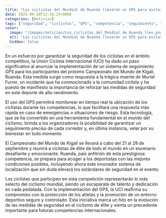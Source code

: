 ```yaml
---
title: "Los ciclistas del Mundial de Ruanda llevarán un GPS para evitar casos como la muerte de Muriel Furrer"
date: 2025-09-20T13:14:23+0000
categories: [Noticias]
tags: ["seguridad", "ciclistas", "GPS", "competencia", "seguimiento", "tecnología", "UCI"]
cover:
  image: "/images/noticias/Los_ciclistas_del_Mundial_de_Ruanda_llev.png"
  alt: "Los ciclistas del Mundial de Ruanda llevarán un GPS para evitar casos como la muerte de Muriel Furrer"
  hidden: false
---
```


En un esfuerzo por garantizar la seguridad de los ciclistas en el ámbito competitivo, la Unión Ciclista Internacional (UCI) ha dado un paso significativo al anunciar la implementación de un sistema de seguimiento GPS para los participantes del próximo Campeonato del Mundo de Kigali, Ruanda. Esta medida surge como respuesta a la trágica muerte de Muriel Furrer, un incidente que ha conmocionado a la comunidad ciclista y ha puesto de manifiesto la importancia de reforzar las medidas de seguridad en este deporte de alto rendimiento.

El uso del GPS permitirá monitorear en tiempo real la ubicación de los ciclistas durante las competencias, lo que facilitará una respuesta más rápida en caso de emergencias o situaciones de riesgo. Esta tecnología, que se ha convertido en una herramienta fundamental en el mundo del ciclismo, brinda a los organizadores la posibilidad de garantizar un seguimiento preciso de cada corredor y, en última instancia, velar por su bienestar en todo momento.

El Campeonato del Mundo de Kigali se llevará a cabo del 21 al 28 de septiembre y reunirá a ciclistas de élite de todo el mundo en un escenario desafiante y emocionante. Ruanda, país anfitrión de esta prestigiosa competencia, se prepara para acoger a los deportistas con las mejores condiciones posibles, incluyendo ahora este innovador sistema de localización que sin duda elevará los estándares de seguridad en el evento.

Los ciclistas que participen en esta competición representarán lo más selecto del ciclismo mundial, siendo un escaparate de talento y dedicación en cada pedalada. Con la implementación del GPS, la UCI reafirma su compromiso con la protección de los atletas y la promoción de un entorno deportivo seguro y controlado. Esta iniciativa marca un hito en la evolución de las medidas de seguridad en el ciclismo de élite y sienta un precedente importante para futuras competencias internacionales.
